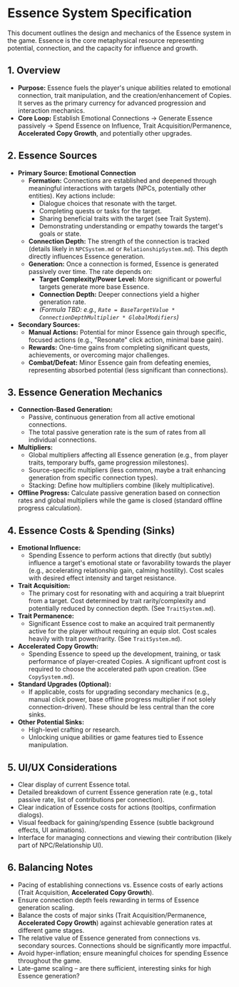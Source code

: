 # Essence System Specification

This document outlines the design and mechanics of the Essence system in the game. Essence is the core metaphysical resource representing potential, connection, and the capacity for influence and growth.

## 1. Overview

*   **Purpose:** Essence fuels the player's unique abilities related to emotional connection, trait manipulation, and the creation/enhancement of Copies. It serves as the primary currency for advanced progression and interaction mechanics.
*   **Core Loop:** Establish Emotional Connections -> Generate Essence passively -> Spend Essence on Influence, Trait Acquisition/Permanence, **Accelerated Copy Growth**, and potentially other upgrades.

## 2. Essence Sources

*   **Primary Source: Emotional Connection**
    *   **Formation:** Connections are established and deepened through meaningful interactions with targets (NPCs, potentially other entities). Key actions include:
        *   Dialogue choices that resonate with the target.
        *   Completing quests or tasks for the target.
        *   Sharing beneficial traits with the target (see Trait System).
        *   Demonstrating understanding or empathy towards the target's goals or state.
    *   **Connection Depth:** The strength of the connection is tracked (details likely in `NPCSystem.md` or `RelationshipSystem.md`). This depth directly influences Essence generation.
    *   **Generation:** Once a connection is formed, Essence is generated passively over time. The rate depends on:
        *   **Target Complexity/Power Level:** More significant or powerful targets generate more base Essence.
        *   **Connection Depth:** Deeper connections yield a higher generation rate.
        *   *(Formula TBD: e.g., `Rate = BaseTargetValue * ConnectionDepthMultiplier * GlobalModifiers`)*
*   **Secondary Sources:**
    *   **Manual Actions:** Potential for minor Essence gain through specific, focused actions (e.g., "Resonate" click action, minimal base gain).
    *   **Rewards:** One-time gains from completing significant quests, achievements, or overcoming major challenges.
    *   **Combat/Defeat:** Minor Essence gain from defeating enemies, representing absorbed potential (less significant than connections).

## 3. Essence Generation Mechanics

*   **Connection-Based Generation:**
    *   Passive, continuous generation from all active emotional connections.
    *   The total passive generation rate is the sum of rates from all individual connections.
*   **Multipliers:**
    *   Global multipliers affecting all Essence generation (e.g., from player traits, temporary buffs, game progression milestones).
    *   Source-specific multipliers (less common, maybe a trait enhancing generation from specific connection types).
    *   Stacking: Define how multipliers combine (likely multiplicative).
*   **Offline Progress:** Calculate passive generation based on connection rates and global multipliers while the game is closed (standard offline progress calculation).

## 4. Essence Costs & Spending (Sinks)

*   **Emotional Influence:**
    *   Spending Essence to perform actions that directly (but subtly) influence a target's emotional state or favorability towards the player (e.g., accelerating relationship gain, calming hostility). Cost scales with desired effect intensity and target resistance.
*   **Trait Acquisition:**
    *   The primary cost for resonating with and acquiring a trait blueprint from a target. Cost determined by trait rarity/complexity and potentially reduced by connection depth. (See `TraitSystem.md`).
*   **Trait Permanence:**
    *   Significant Essence cost to make an acquired trait permanently active for the player without requiring an equip slot. Cost scales heavily with trait power/rarity. (See `TraitSystem.md`).
*   **Accelerated Copy Growth:**
    *   Spending Essence to speed up the development, training, or task performance of player-created Copies. A significant upfront cost is required to choose the accelerated path upon creation. (See `CopySystem.md`).
*   **Standard Upgrades (Optional):**
    *   If applicable, costs for upgrading secondary mechanics (e.g., manual click power, base offline progress multiplier if not solely connection-driven). These should be less central than the core sinks.
*   **Other Potential Sinks:**
    *   High-level crafting or research.
    *   Unlocking unique abilities or game features tied to Essence manipulation.

## 5. UI/UX Considerations

*   Clear display of current Essence total.
*   Detailed breakdown of current Essence generation rate (e.g., total passive rate, list of contributions per connection).
*   Clear indication of Essence costs for actions (tooltips, confirmation dialogs).
*   Visual feedback for gaining/spending Essence (subtle background effects, UI animations).
*   Interface for managing connections and viewing their contribution (likely part of NPC/Relationship UI).

## 6. Balancing Notes

*   Pacing of establishing connections vs. Essence costs of early actions (Trait Acquisition, **Accelerated Copy Growth**).
*   Ensure connection depth feels rewarding in terms of Essence generation scaling.
*   Balance the costs of major sinks (Trait Acquisition/Permanence, **Accelerated Copy Growth**) against achievable generation rates at different game stages.
*   The relative value of Essence generated from connections vs. secondary sources. Connections should be significantly more impactful.
*   Avoid hyper-inflation; ensure meaningful choices for spending Essence throughout the game.
*   Late-game scaling – are there sufficient, interesting sinks for high Essence generation?
